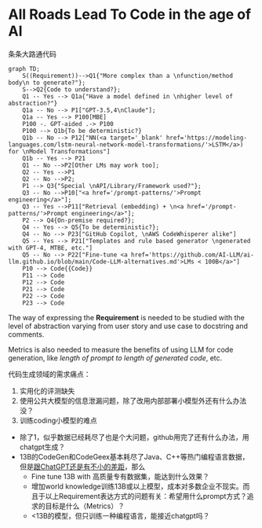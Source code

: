 # All Roads Lead To Code in the age of AI
条条大路通代码

```mermaid
graph TD;
    S((Requirement))-->Q1{"More complex than a \nfunction/method body\n to generate?"};
    S-->Q2{Code to understand?};
    Q1 -- Yes --> Q1a{"Have a model defined in \nhigher level of abstraction?"}
    Q1a -- No --> P1["GPT-3.5,4\nClaude"];
    Q1a -- Yes --> P100[MBE]
    P100 -. GPT-aided .-> P100
    P100 --> Q1b{To be deterministic?} 
    Q1b -- No --> P12["NN(<a target='_blank' href='https://modeling-languages.com/lstm-neural-network-model-transformations/'>LSTM</a>) for \nModel Transformations"]
    Q1b -- Yes --> P21
    Q1 -- No -->P2[Other LMs may work too];
    Q2 -- Yes -->P1
    Q2 -- No -->P2;
    P1 --> Q3{"Special \nAPI/Library/Framework used?"};
    Q3 -- No -->P10["<a href='/prompt-patterns/'>Prompt engineering</a>"];
    Q3 -- Yes -->P11["Retrieval (embedding) + \n<a href='/prompt-patterns/'>Prompt engineering</a>"];
    P2 --> Q4{On-premise required?};
    Q4 -- Yes --> Q5{To be deterministic?};
    Q4 -- No --> P23["GitHub Copilot, \nAWS CodeWhisperer alike"]
    Q5 -- Yes --> P21["Templates and rule based generator \ngenerated with GPT-4, MTBE, etc."]
    Q5 -- No --> P22["Fine-tune <a href='https://github.com/AI-LLM/ai-llm.github.io/blob/main/Code-LLM-alternatives.md'>LMs < 100B</a>"]
    P10 --> Code{{Code}}
    P11 --> Code
    P12 --> Code
    P21 --> Code
    P22 --> Code
    P23 --> Code
```

The way of expressing the **Requirement** is needed to be studied with the level of abstraction varying from user story and use case to docstring and comments.

Metrics is also needed to measure the benefits of using LLM for code generation, like *length of prompt to length of generated code*, etc.

代码生成领域的需求痛点：
1. 实用化的评测缺失
2. 使用公共大模型的信息泄漏问题，除了改用内部部署小模型外还有什么办法没？
3. 训练coding小模型的难点
  - 除了1，似乎数据已经耗尽了也是个大问题，github用完了还有什么办法，用chatgpt生成？
  - 13B的CodeGen和CodeGeex基本耗尽了Java、C++等热门编程语言数据，但是[跟ChatGPT还是有不小的差距](Code-LLM-alternatives.md)，那么
    - Fine tune 13B with 高质量专有数据集，能达到什么效果？
    - 增加world knowledge训练13B或以上模型，成本对多数企业不现实。而且于以上Requirement表达方式的问题有关：希望用什么prompt方式？追求的目标是什么（Metrics）？
    - <13B的模型，但只训练一种编程语言，能接近chatgpt吗？
